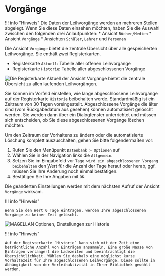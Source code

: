 # Vorgänge

!!! info "Hinweis"
    Die Daten der Leihvorgänge werden an mehreren Stellen abgelegt. Wenn Sie diese Daten einsehen möchten, haben Sie die Auswahl zwischen den folgenden drei Anlaufpunkten: 
    * Ansicht `Bücher/Medien`
    * Ansicht `Vorgänge`
    * Ansichten `Schüler`, `Lehrer` und `Personen`

Die Ansicht `Vorgänge` bietet die zentrale Übersicht über alle gespeicherten Leihvorgänge. Sie enthält zwei Registerkarten.

* Registerkarte `Aktuell`: Tabelle aller offenen Leihvorgänge
* Registerkarte `Historie`: Tabelle aller abgeschlossenen Vorgänge

![Die Registerkarte `Aktuell` der Ansicht `Vorgänge` bietet die zentrale Übersicht zu allen laufenden Leihvorgängen.](/assets/images/bibliothek/leihvorgaenge01.png)

Sie können im Vorfeld einstellen, wie lange abgeschlossene Leihvorgänge auf der Registerkarte `Historie` beibehalten werde. Standardmäßig ist ein Zeitraum von 30 Tagen voreingestellt. Abgeschlossene Vorgänge die älter sind (vom Rückgabedatum aus gesehen) können automatisiert gelöscht werden. Sie werden dann über ein Dialogfenster unterrichtet und müssen sich entscheiden, ob Sie diese abgeschlossenen Vorgänge löschen möchten.

Um den Zeitraum der Vorhaltens zu ändern oder die automatisierte Löschung komplett auszuschalten, gehen Sie bitte folgendermaßen vor:

1. Rufen Sie den Menüpunkt `Datenbank > Optionen` auf
2. Wählen Sie in der Navigation links die `Allgemein`.
3. Setzen Sie im Eingabefeld vor `Tage wird ein abgeschlossener Vorgang beibehalten` den Wert für die Anzahl der Tage herauf oder herab, ggf. müssen Sie Ihre Änderung noch einmal bestätigen.
4. Bestätigen Sie Ihre Angaben mit `OK`. 

Die geänderten Einstellungen werden mit dem nächsten Aufruf der Ansicht `Vorgänge` wirksam.

!!! info "Hinweis"

    Wenn Sie den Wert 0 Tage eintragen, werden Ihre abgeschlossenen Vorgänge zu keiner Zeit gelöscht.

![MAGELLAN Optionen, Einstellungen zur Historie](/assets/images/bibliothek/leihvorgaenge02.png)

!!! info "Hinweis"

    Auf der Registerkarte `Historie` kann sich mit der Zeit eine beträchtliche Anzahl von Einträgen ansammeln. Eine große Masse von Einträgen verlängert die Ladezeiten und beeinträchtigt die Übersichtlichkeit. Wählen Sie deshalb eine möglichst kurze Vorhaltezeit für Ihre abgeschlossenen Leihvorgänge. Diese sollte in Abhängigkeit von der Verleihaktivität in Ihrer Bibliothek gewählt werden.

